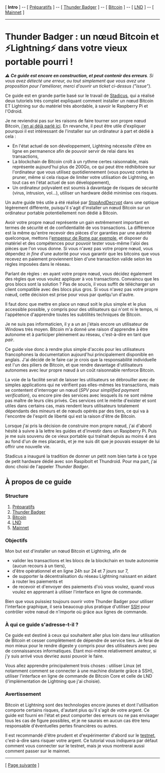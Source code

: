 [ **Intro** ] -- [ [Préparatifs](thunderbadger_10_preparations.md) ] -- [ [Thunder Badger](thunderbadger_20_ThunderBadger.md) ] -- [ [Bitcoin](thunderbadger_30_bitcoin.md) ] -- [ [LND](thunderbadger_40_lnd.md) ] -- [ [Mainnet](thunderbadger_50_mainnet.md) ]

-----
# Thunder Badger : un nœud Bitcoin et ⚡Lightning️⚡ dans votre vieux portable pourri !

_:warning: **Ce guide est encore en construction, et peut contenir des erreurs**. Si vous avez détecté une erreur, ou tout simplement que vous avez une proposition pour l'améliorer, merci d'ouvrir un ticket ci-dessus ("issue")._

Ce guide est en grande partie basé sur le travail de [Stadicus](https://github.com/Stadicus/guides), qui a réalisé deux tutoriels très complet expliquant comment installer un nœud Bitcoin ET Lightning sur du matériel très abordable, à savoir le Raspberry Pi et l'Odroid.

Je ne reviendrai pas sur les raisons de faire tourner son propre nœud Bitcoin, [j'en ai déjà parlé ici](https://www.sosthene.net/histoire-noeud/). En revanche, il peut être utile d'expliquer pourquoi il est intéressant de l'installer sur un ordinateur à part et dédié à cela :
* En l'état actuel de son développement, Lightning nécessite d'être en ligne en permanence afin de pouvoir servir de relai dans les transactions,
* La blockchain de Bitcoin croît à un rythme certes raisonnable, mais représente aujourd'hui plus de 200Go, ce qui peut être rédhibitoire sur l'ordinateur que vous utilisez quotidiennement (vous pouvez certes la pruner, même si cela risque de limiter votre utilisation de Lightning, en tout cas en l'état actuel de son développement),
* Un ordinateur polyvalent est soumis à davantage de risques de sécurité (virus, intrusion, vol...), utiliser un hardware dédié minimise ces risques. 

Un autre guide très utile a été réalisé par [StopAndDecrypt](https://hackernoon.com/a-complete-beginners-guide-to-installing-a-bitcoin-full-node-on-linux-2018-edition-cb8e384479ea) dans une optique légèrement différente, puisqu'il s'agit d'installer un nœud Bitcoin sur un ordinateur portable potentiellement non dédié à Bitcoin. 

Avoir votre propre nœud représente un gain extrêmement important en termes de sécurité et de confidentialité de vos transactions. La différence est la même qu'entre recevoir des pièces d'or garanties par une autorité quelconque, mettons l'[empereur de Rome par exemple](https://fr.wikipedia.org/wiki/Aureus#L'effondrement_de_l'aureus), et disposer du matériel et des compétences pour pouvoir tester vous-même l'aloi des pièces que l'on vous donne. Si vous n'avez pas votre propre nœud, vous dépendez _in fine_ d'une autorité pour vous garantir que les bitcoins que vous recevez en paiement proviennent bien d'une transaction valide selon les règles imposées dans le réseau.

Parlant de règles : en ayant votre propre nœud, vous décidez également des règles que vous voulez appliquer à vos transactions. Convaincu que les gros blocs sont la solution ? Pas de soucis, il vous suffit de télécharger un client compatible avec des blocs plus gros. Si vous n'avez pas votre propre nœud, cette décision est prise pour vous par quelqu'un d'autre.

Il faut donc que mettre en place un nœud soit le plus simple et le plus accessible possible, y compris pour des utilisateurs qui n'ont ni le temps, ni l'appétence d'apprendre toutes les subtilités techniques de Bitcoin.

Je ne suis pas informaticien, il y a un an j'étais encore un utilisateur de Windows très moyen. Bitcoin m'a donné une raison d'apprendre à être autonome et à participer pleinement au réseau, c'est-à-dire en tant que _pair_.

Ce guide vise donc à rendre plus simple d'accès pour les utilisateurs francophones la documentation aujourd'hui principalement disponible en anglais. J'ai décidé de le faire car je crois que la responsabilité individuelle est l'un des piliers de Bitcoin, et que rendre davantage d'utilisateurs autonomes avec leur propre nœud à un coût raisonnable renforce Bitcoin. 

La voie de la facilité serait de laisser les utilisateurs se débrouiller avec de simples applications qui ne vérifient pas elles-mêmes les transactions, mais se contentent d'interroger un nœud (_SPV_ pour _simplified payment verification_), ou encore pire des services avec lesquels ils ne sont même pas maître de leurs clés privés. Ces services ont le mérite d'exister et sont utiles dans certains cas, mais rendent leurs utilisateurs totalement dépendants des mineurs et de nœuds opérés par des tiers, ce qui va à l'encontre de l'esprit de liberté qui est la raison d'être de Bitcoin. 

Lorsque j'ai pris la décision de construire mon propre nœud, j'ai d'abord hésité à suivre à la lettre les guides et d'investir dans un Raspberry Pi. Puis je me suis souvenu de ce vieux portable qui traînait depuis au moins 4 ans au fond d'un de mes placards, et je me suis dit que je pouvais essayer de lui offrir une nouvelle vie. 

Stadicus a inauguré la tradition de donner un petit nom bien tarte à ce type de petit hardware dédié avec son Raspibolt et Thundroid. Pour ma part, j'ai donc choisi de l'appeler _Thunder Badger_.

## À propos de ce guide
### Structure

1. [Préparatifs](thunderbadger_10_preparations.md)
2. [Thunder Badger](thunderbadger_20_ThunderBadger.md)
3. [Bitcoin](thunderbadger_30_bitcoin.md)
4. [LND](thunderbadger_40_lnd.md)
5. [Mainnet](thunderbadger_50_mainnet.md)

### Objectifs

Mon but est d'installer un nœud Bitcoin et Lightning, afin de
* valider les transactions et les blocs de la blockchain en toute autonomie (aucun recours à un tiers),
* d'être opérationnel et en ligne 24h sur 24 et 7 jours sur 7, 
* de supporter la décentralisation du réseau Lightning naissant en aidant à router les paiements et 
* de recevoir et d'envoyer des paiements d'où vous voulez, quand vous voulez en apprenant à utiliser l'interface en ligne de commande.

Bien que vous puissiez toujours ouvrir votre Thunder Badger pour utiliser l'interface graphique, il sera beaucoup plus pratique d'utiliser [SSH](https://fr.wikipedia.org/wiki/Secure_Shell) pour contrôler votre nœud de n'importe où grâce aux lignes de commande.  

### À qui ce guide s'adresse-t-il ?

Ce guide est destiné à ceux qui souhaitent aller plus loin dans leur utilisation de Bitcoin et cesser complètement de dépendre de service tiers. Je ferai de mon mieux pour le rendre digeste y compris pour des utilisateurs avec peu de connaissances informatiques. Étant moi-même relativement amateur, si j'y suis arrivé vous devriez aussi pouvoir le faire.

Vous allez apprendre principalement trois choses : utiliser Linux (et notamment comment se connecter à une machine distante grâce à SSH), utiliser l'interface en ligne de commande de Bitcoin Core et celle de LND (l'implémentation de Lightning que j'ai choisie).

### Avertissement

Bitcoin et Lightning sont des technologies encore jeunes et dont l'utilisation comporte certains risques, d'autant plus qu'il s'agit de votre argent. Ce guide est fourni en l'état et peut comporter des erreurs ou ne pas envisager tous les cas de figure possibles, et je ne saurais en aucun cas être tenu responsable d'éventuelles pertes financières ou autres. 

Il est recommandé d'être prudent et d'expérimenter d'abord sur le [testnet](https://bitcoin.fr/testnet/), c'est-à-dire sans risquer votre argent. Ce tutorial vous indiquera par défaut comment vous connecter sur le testnet, mais je vous montrerai aussi comment passer sur le mainnet.

---

[ [Page suivante](thunderbadger_10_preparations.md) ]